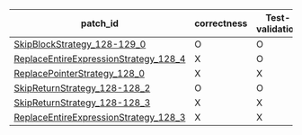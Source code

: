  | patch_id |correctness |Test-validation |NPEX-validation |
 |--- | --- | --- | --- | 
 | [SkipBlockStrategy_128-129_0](./patches/SkipBlockStrategy_128-129_0/patch.java#L139) | O | O | O | 
 | [ReplaceEntireExpressionStrategy_128_4](./patches/ReplaceEntireExpressionStrategy_128_4/patch.java#L139) | X | O | X | 
 | [ReplacePointerStrategy_128_0](./patches/ReplacePointerStrategy_128_0/patch.java#L139) | X | X | X | 
 | [SkipReturnStrategy_128-128_2](./patches/SkipReturnStrategy_128-128_2/patch.java#L139) | O | O | X | 
 | [SkipReturnStrategy_128-128_3](./patches/SkipReturnStrategy_128-128_3/patch.java#L139) | X | X | X | 
 | [ReplaceEntireExpressionStrategy_128_3](./patches/ReplaceEntireExpressionStrategy_128_3/patch.java#L139) | X | X | X | 

